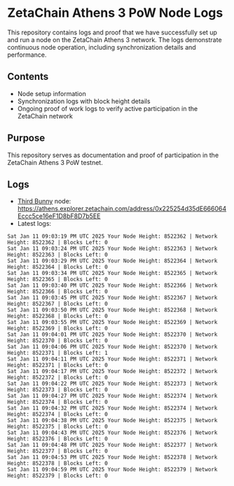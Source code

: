 # ZetaChain Athens 3 PoW Node Logs
This repository contains logs and proof that we have successfully set up and run a node on the ZetaChain Athens 3 network. The logs demonstrate continuous node operation, including synchronization details and performance.

## Contents
- Node setup information
- Synchronization logs with block height details
- Ongoing proof of work logs to verify active participation in the ZetaChain network

## Purpose
This repository serves as documentation and proof of participation in the ZetaChain Athens 3 PoW testnet.

## Logs

- [Third Bunny](https://thirdbunny.xyz/) node: https://athens.explorer.zetachain.com/address/0x225254d35dE666064Eccc5ce16eF1D8bF8D7b5EE
- Latest logs:
```
Sat Jan 11 09:03:19 PM UTC 2025 Your Node Height: 8522362 | Network Height: 8522362 | Blocks Left: 0
Sat Jan 11 09:03:24 PM UTC 2025 Your Node Height: 8522363 | Network Height: 8522363 | Blocks Left: 0
Sat Jan 11 09:03:29 PM UTC 2025 Your Node Height: 8522364 | Network Height: 8522364 | Blocks Left: 0
Sat Jan 11 09:03:34 PM UTC 2025 Your Node Height: 8522365 | Network Height: 8522365 | Blocks Left: 0
Sat Jan 11 09:03:40 PM UTC 2025 Your Node Height: 8522366 | Network Height: 8522366 | Blocks Left: 0
Sat Jan 11 09:03:45 PM UTC 2025 Your Node Height: 8522367 | Network Height: 8522367 | Blocks Left: 0
Sat Jan 11 09:03:50 PM UTC 2025 Your Node Height: 8522368 | Network Height: 8522368 | Blocks Left: 0
Sat Jan 11 09:03:55 PM UTC 2025 Your Node Height: 8522369 | Network Height: 8522369 | Blocks Left: 0
Sat Jan 11 09:04:01 PM UTC 2025 Your Node Height: 8522370 | Network Height: 8522370 | Blocks Left: 0
Sat Jan 11 09:04:06 PM UTC 2025 Your Node Height: 8522370 | Network Height: 8522371 | Blocks Left: 1
Sat Jan 11 09:04:11 PM UTC 2025 Your Node Height: 8522371 | Network Height: 8522371 | Blocks Left: 0
Sat Jan 11 09:04:17 PM UTC 2025 Your Node Height: 8522372 | Network Height: 8522372 | Blocks Left: 0
Sat Jan 11 09:04:22 PM UTC 2025 Your Node Height: 8522373 | Network Height: 8522373 | Blocks Left: 0
Sat Jan 11 09:04:27 PM UTC 2025 Your Node Height: 8522374 | Network Height: 8522374 | Blocks Left: 0
Sat Jan 11 09:04:32 PM UTC 2025 Your Node Height: 8522374 | Network Height: 8522374 | Blocks Left: 0
Sat Jan 11 09:04:38 PM UTC 2025 Your Node Height: 8522375 | Network Height: 8522375 | Blocks Left: 0
Sat Jan 11 09:04:43 PM UTC 2025 Your Node Height: 8522376 | Network Height: 8522376 | Blocks Left: 0
Sat Jan 11 09:04:48 PM UTC 2025 Your Node Height: 8522377 | Network Height: 8522377 | Blocks Left: 0
Sat Jan 11 09:04:53 PM UTC 2025 Your Node Height: 8522378 | Network Height: 8522378 | Blocks Left: 0
Sat Jan 11 09:04:59 PM UTC 2025 Your Node Height: 8522379 | Network Height: 8522379 | Blocks Left: 0
```
